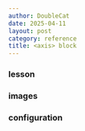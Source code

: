 ```yaml
---
author: DoubleCat
date: 2025-04-11
layout: post
category: reference
title: <axis> block
---
```


### lesson
### images
### configuration
